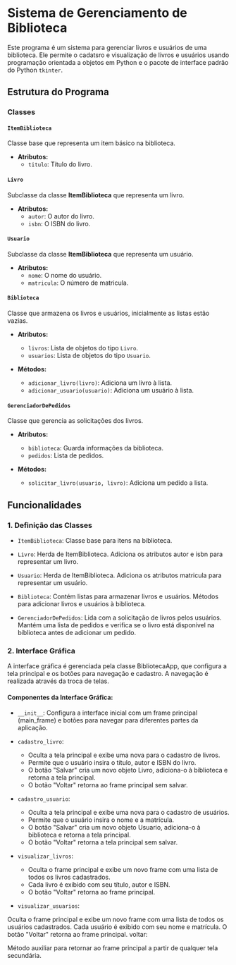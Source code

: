 # Sistema de Gerenciamento de Biblioteca

Este programa é um sistema para gerenciar livros e usuários de uma biblioteca. Ele permite o cadatsro e visualização de livros e usuários usando programação orientada a objetos em Python e o pacote de interface padrão do Python `tkinter`.

## Estrutura do Programa

### Classes

#### `ItemBiblioteca`
Classe base que representa um item básico na biblioteca.

- **Atributos:**
  - `titulo`: Título do livro.

#### `Livro`
Subclasse da classe **ItemBiblioteca** que representa um livro.

- **Atributos:**
  - `autor`: O autor do livro.
  - `isbn`: O ISBN do livro.
 
#### `Usuario`
Subclasse da classe **ItemBiblioteca** que representa um usuário.

- **Atributos:**
  - `nome`: O nome do usuário.
  - `matricula`: O número de matricula.

#### `Biblioteca`
Classe que armazena os livros e usuários, inicialmente as listas estão vazias.

- **Atributos:**
  - `livros`: Lista de objetos do tipo `Livro`.
  - `usuarios`: Lista de objetos  do tipo `Usuario`.

- **Métodos:**
  - `adicionar_livro(livro)`: Adiciona um livro à lista.
  - `adicionar_usuario(usuario)`: Adiciona um usuário à lista.
 
#### `GerenciadorDePedidos`
Classe que gerencia as solicitações dos livros.

- **Atributos:**
  - `biblioteca`: Guarda informações da biblioteca.
  - `pedidos`: Lista de pedidos.
 
- **Métodos:**
  - `solicitar_livro(usuario, livro)`: Adiciona um pedido a lista.


 
## Funcionalidades

### 1. Definição das Classes

  - `ItemBiblioteca`: Classe base para itens na biblioteca.

  - `Livro`: Herda de ItemBiblioteca. Adiciona os atributos autor e isbn para representar um livro.

  - `Usuario`: Herda de ItemBiblioteca. Adiciona os atributos matricula para representar um usuário.

  - `Biblioteca`: Contém listas para armazenar livros e usuários. Métodos para adicionar livros e usuários à biblioteca.

  - `GerenciadorDePedidos`: Lida com a solicitação de livros pelos usuários. Mantém uma lista de pedidos e verifica se o livro está disponível na biblioteca antes de adicionar um pedido.



### 2. Interface Gráfica

A interface gráfica é gerenciada pela classe BibliotecaApp, que configura a tela principal e os botões para navegação e cadastro. A navegação é realizada através da troca de telas.

#### Componentes da Interface Gráfica:

  - `__init__`: Configura a interface inicial com um frame principal (main_frame) e botões para navegar para diferentes partes da aplicação.

- `cadastro_livro`:
  - Oculta a tela principal e exibe uma nova para o cadastro de livros.
  - Permite que o usuário insira o título, autor e ISBN do livro.
  - O botão "Salvar" cria um novo objeto Livro, adiciona-o à biblioteca e retorna a tela principal.
  - O botão "Voltar" retorna ao frame principal sem salvar.

- `cadastro_usuario`:

  - Oculta a tela principal e exibe uma nova para o cadastro de usuários.
  - Permite que o usuário insira o nome e a matrícula.
  - O botão "Salvar" cria um novo objeto Usuario, adiciona-o à biblioteca e retorna a tela principal.
  - O botão "Voltar" retorna a tela principal sem salvar.

- `visualizar_livros`:

  - Oculta o frame principal e exibe um novo frame com uma lista de todos os livros cadastrados.
  - Cada livro é exibido com seu título, autor e ISBN.
  - O botão "Voltar" retorna ao frame principal.

- `visualizar_usuarios`:

Oculta o frame principal e exibe um novo frame com uma lista de todos os usuários cadastrados.
Cada usuário é exibido com seu nome e matrícula.
O botão "Voltar" retorna ao frame principal.
voltar:

Método auxiliar para retornar ao frame principal a partir de qualquer tela secundária.














  
